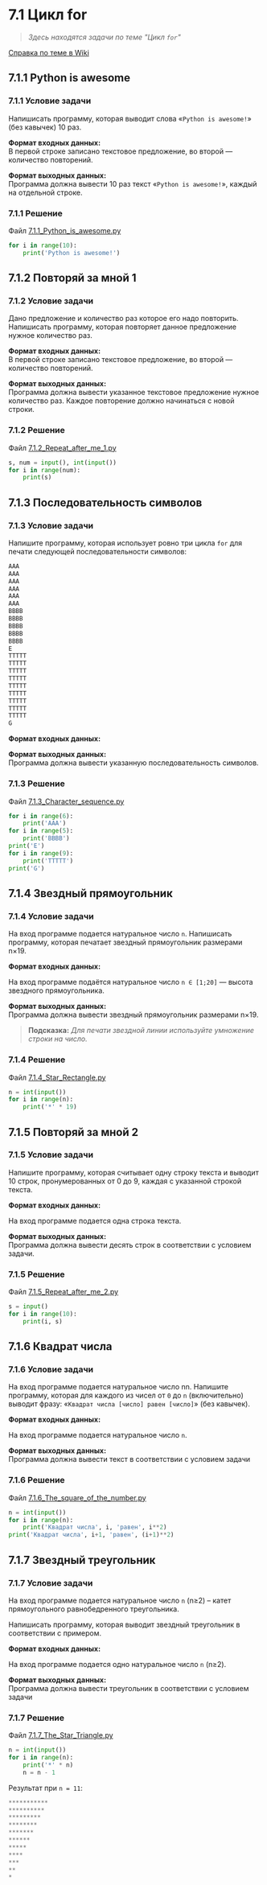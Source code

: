 # 7.1 Цикл for

> *Здесь находятся задачи по теме "Цикл `for`"*

[Справка по теме в Wiki](https://github.com/aalutsenko/Training/wiki/7.1-Цикл-for)

## 7.1.1 Python is awesome

### 7.1.1 Условие задачи  

Напишисать программу, которая выводит слова «`Python is awesome!`» (без кавычек) 10 раз.

**Формат входных данных:**  
В первой строке записано текстовое предложение, во второй — количество повторений.

**Формат выходных данных:**  
Программа должна вывести 10 раз текст «`Python is awesome!`», каждый на отдельной строке.  

### 7.1.1 Решение  

Файл [7.1.1_Python_is_awesome.py](7.1.1_Python_is_awesome.py)

```python
for i in range(10):
    print('Python is awesome!')
```

## 7.1.2 Повторяй за мной 1

### 7.1.2 Условие задачи  

Дано предложение и количество раз которое его надо повторить. Напишисать программу, которая повторяет данное предложение нужное количество раз.

**Формат входных данных:**  
В первой строке записано текстовое предложение, во второй — количество повторений.

**Формат выходных данных:**  
Программа должна вывести указанное текстовое предложение нужное количество раз. Каждое повторение должно начинаться с новой строки.  

### 7.1.2 Решение  

Файл [7.1.2_Repeat_after_me_1.py](7.1.2_Repeat_after_me_1.py)

```python
s, num = input(), int(input())
for i in range(num):
    print(s)
```

## 7.1.3 Последовательность символов

### 7.1.3 Условие задачи  

Напишите программу, которая использует ровно три цикла `for` для печати следующей последовательности символов:

```python
AAA
AAA
AAA
AAA
AAA
AAA
BBBB
BBBB
BBBB
BBBB
BBBB
E
TTTTT
TTTTT
TTTTT
TTTTT
TTTTT
TTTTT
TTTTT
TTTTT
TTTTT
G
```

**Формат входных данных:**  

**Формат выходных данных:**  
Программа должна вывести указанную последовательность символов.  

### 7.1.3 Решение  

Файл [7.1.3_Character_sequence.py](7.1.3_Character_sequence.py)

```python
for i in range(6):
    print('AAA')
for i in range(5):
    print('BBBB')
print('E')
for i in range(9):
    print('TTTTT')
print('G')
```

## 7.1.4 Звездный прямоугольник

### 7.1.4 Условие задачи  

На вход программе подается натуральное число `n`.
Напишисать программу, которая печатает звездный прямоугольник размерами n×19.

**Формат входных данных:**  

На вход программе подаётся натуральное число `n ∈ [1;20]` — высота звездного прямоугольника.

**Формат выходных данных:**  
Программа должна вывести звездный прямоугольник размерами n×19.  
> **Подсказка:** *Для печати звездной линии используйте умножение строки на число.*  

### 7.1.4 Решение  

Файл [7.1.4_Star_Rectangle.py](7.1.4_Star_Rectangle.py)

```python
n = int(input())
for i in range(n):
    print('*' * 19)
```

## 7.1.5 Повторяй за мной 2

### 7.1.5 Условие задачи  

Напишите программу, которая считывает одну строку текста и выводит 10 строк, пронумерованных от 0 до 9, каждая с указанной строкой текста.

**Формат входных данных:**  

На вход программе подается одна строка текста.

**Формат выходных данных:**  
Программа должна вывести десять строк в соответствии с условием задачи.

### 7.1.5 Решение  

Файл [7.1.5_Repeat_after_me_2.py](7.1.5_Repeat_after_me_2.py)

```python
s = input()
for i in range(10):
    print(i, s)
```

## 7.1.6 Квадрат числа

### 7.1.6 Условие задачи  

На вход программе подается натуральное число nn. Напишите программу, которая для каждого из чисел от `0` до `n` (включительно) выводит фразу: «`Квадрат числа [число] равен [число]`» (без кавычек).

**Формат входных данных:**  

На вход программе подается натуральное число `n`.

**Формат выходных данных:**  
Программа должна вывести текст в соответствии с условием задачи

### 7.1.6 Решение  

Файл [7.1.6_The_square_of_the_number.py](7.1.6_The_square_of_the_number.py)

```python
n = int(input())
for i in range(n):
    print('Квадрат числа', i, 'равен', i**2)
print('Квадрат числа', i+1, 'равен', (i+1)**2)
```

## 7.1.7 Звездный треугольник

### 7.1.7 Условие задачи  

На вход программе подается натуральное число `n` (n≥2) – катет прямоугольного равнобедренного треугольника.

Напишисать программу, которая выводит звездный треугольник в соответствии с примером.

**Формат входных данных:**  

На вход программе подается одно натуральное число `n` (n≥2).

**Формат выходных данных:**  
Программа должна вывести треугольник в соответствии с условием задачи

### 7.1.7 Решение  

Файл [7.1.7_The_Star_Triangle.py](7.1.7_The_Star_Triangle.py)

```python
n = int(input())
for i in range(n):
    print('*' * n)
    n = n - 1
```

Результат при `n = 11`:

```python
***********
**********
*********
********
*******
******
*****
****
***
**
*
```

